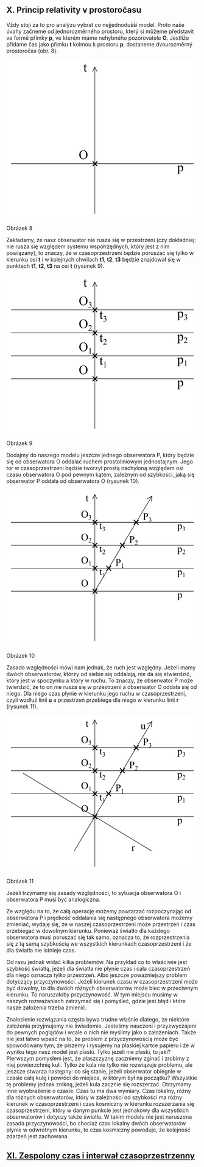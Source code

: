 ## X. Princip relativity v prostoročasu

Vždy stojí za to pro analýzu vybrat co nejjednodušší model.
Proto naše úvahy začneme od jednorozměrného prostoru, který si můžeme představit ve formě přímky **p**, ve kterém máme nehybného pozorovatele **O**. Jestliže přidáme čas jako přímku **t** kolmou k prostoru **p**, dostaneme dvourozměrný prostoročas (obr. 8).

![Obrázek8](../assets/img/rysunek8.png)

Obrázek 8

Zakładamy, że nasz obserwator nie rusza się w przestrzeni (czy dokładniej:
nie rusza się względem systemu współrzędnych, który jest z nim powiązany),
to znaczy, że w czasoprzestrzeni będzie poruszać się tylko w kierunku osi **t**
i w kolejnych chwilach **t1**, **t2**, **t3** będzie znajdował się w punktach
**t1**, **t2**, **t3** na osi **t** (rysunek 9).

![Obrázek9](../assets/img/rysunek9.png)

Obrázek 9

Dodajmy do naszego modelu jeszcze jednego obserwatora P,
który będzie się od obserwatora O oddalać ruchem prostoliniowym jednostajnym.
Jego tor w czasoprzestrzeni będzie tworzył prostą nachyloną względem osi czasu obserwatora O
pod pewnym kątem, zależnym od szybkości, jaką się obserwator P oddała od obserwatora O (rysunek 10).

![Obrázek10](../assets/img/rysunek10.png)

Obrázek 10

Zasada względności mówi nam jednak, że ruch jest względny.
Jeżeli mamy dwóch obserwatorów, którzy od siebie się oddalają, nie da się stwierdzić,
który jest w spoczynku a który w ruchu. To znaczy, że obserwator P może twierdzić,
że to on nie rusza się w przestrzeni a obserwator O oddała się od niego.
Dla niego czas płynie w kierunku jego ruchu w czasoprzestrzeni,
czyli wzdłuż linii **u** a przestrzeń przebiega dla niego w kierunku linii **r** (rysunek 11).

![Obrázek11](../assets/img/rysunek11.png)

Obrázek 11

Jeżeli trzymamy się zasady względności, to sytuacja obserwatora O i obserwatora P musi być analogiczna.

Ze względu na to, że całą operację możemy powtarzać rozpoczynając od obserwatora P
i prędkość oddalania się następnego obserwatora możemy zmieniać, wydaję się,
że w naszej czasoprzestrzeni może przestrzeń i czas przebiegać w dowolnym kierunku.
Ponieważ światło dla każdego obserwatora musi poruszać się tak samo, oznacza to,
że rozprzestrzenia się z tą samą szybkością we wszystkich kierunkach czasoprzestrzeni
i że dla światła nie istnieje czas.

Od razu jednak widać kilka problemów. Na przykład co to właściwie jest szybkość światłą,
jeżeli dla światła nie płynie czas i cała czasoprzestrzeń dla niego oznacza tylko przestrzeń.
Albo jeszcze poważniejszy problem dotyczący przyczynowości.
Jeżeli kierunek czasu w czasoprzestrzeni  może być dowolny,
to dla dwóch różnych obserwatorów może biec w przeciwnym kierunku.
To naruszałoby przyczynowość. W tym miejscu musimy w naszych rozważaniach zatrzymać się i pomyśleć,
gdzie jest błąd i które nasze założenia trzeba zmienić.

Znalezienie rozwiązania często bywa trudne właśnie dlatego, że niektóre założenia przyjmujemy nie świadomie.
Jesteśmy nauczeni i przyzwyczajeni do pewnych poglądów  i wcale o nich nie myślimy jako o założeniach.
Także nie jest łatwo wpaść na to, że problem z przyczynowością może być spowodowany tym,
że piszemy i rysujemy na płaskiej kartce papieru i że w wyniku tego nasz model jest plaski.
Tylko jeżeli nie płaski, to jaki?
Pierwszym pomysłem jest, że płaszczyznę zaczniemy zginać i zrobimy z niej powierzchnię kuli.
Tylko że kula nie tylko nie rozwiązuje problemu, ale jeszcze stwarza następny:
co się stanie, jeżeli obserwator obiegnie w czasie całą kulę i powróci do miejsca,
w którym był na początku? Wszystkie tę problemy jednak znikną, jeżeli kula zacznie się rozszerzać.
Otrzymamy inne wyobrażenie o czasie. Czas tu ma dwa wymiary.
Czas lokalny, różny dla różnych obserwatorów, który w zależności od szybkości ma różny kierunek
w czasoprzestrzeni i czas kosmiczny w kierunku rozszerzania się czasoprzestrzeni,
który w danym punkcie jest jednakowy dla wszystkich obserwatorów i dotyczy także światła.
W takim modelu nie jest naruszona zasada przyczynowości,
bo chociaż czas lokalny dwóch obserwatorów płynie w odwrotnym kierunku, to czas kosmiczny powoduje,
że kolejność zdarzeń jest zachowana.

## [XI. Zespolony czas i interwał czasoprzestrzenny ](rozdzial11) 
